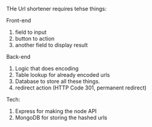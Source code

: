 THe Url shortener requires tehse things:

Front-end
1. field to input
2. button to action
3. another field to display result

Back-end
1. Logic that does encoding
2. Table lookup for already encoded urls
3. Database to store all these things.
4. redirect action (HTTP Code 301, permanent redirect)

Tech:

1. Express for making the node API
2. MongoDB for storing the hashed urls
